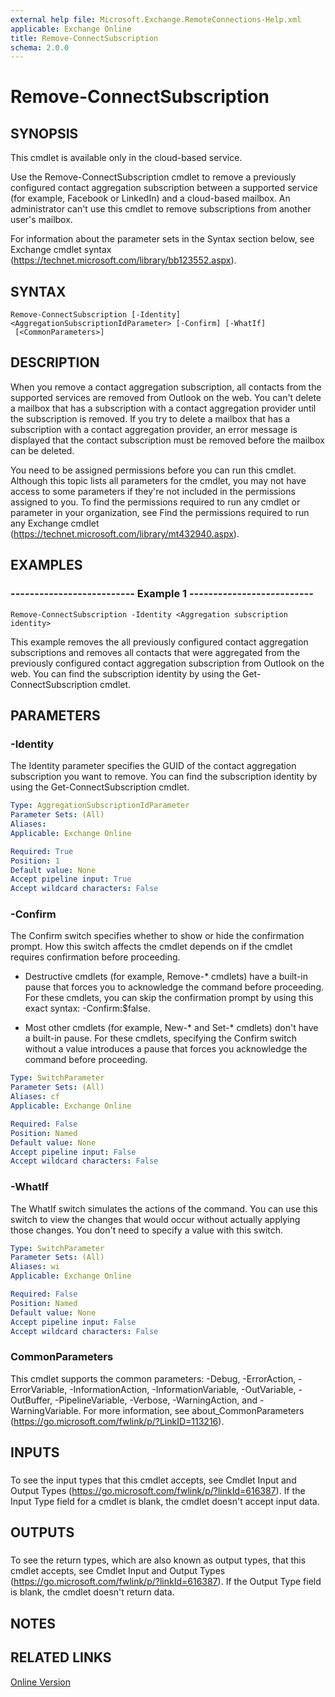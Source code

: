 ```yaml
---
external help file: Microsoft.Exchange.RemoteConnections-Help.xml
applicable: Exchange Online
title: Remove-ConnectSubscription
schema: 2.0.0
---
```


# Remove-ConnectSubscription

## SYNOPSIS
This cmdlet is available only in the cloud-based service.

Use the Remove-ConnectSubscription cmdlet to remove a previously configured contact aggregation subscription between a supported service (for example, Facebook or LinkedIn) and a cloud-based mailbox. An administrator can't use this cmdlet to remove subscriptions from another user's mailbox.

For information about the parameter sets in the Syntax section below, see Exchange cmdlet syntax (https://technet.microsoft.com/library/bb123552.aspx).

## SYNTAX

```
Remove-ConnectSubscription [-Identity] <AggregationSubscriptionIdParameter> [-Confirm] [-WhatIf]
 [<CommonParameters>]
```

## DESCRIPTION
When you remove a contact aggregation subscription, all contacts from the supported services are removed from Outlook on the web. You can't delete a mailbox that has a subscription with a contact aggregation provider until the subscription is removed. If you try to delete a mailbox that has a subscription with a contact aggregation provider, an error message is displayed that the contact subscription must be removed before the mailbox can be deleted.

You need to be assigned permissions before you can run this cmdlet. Although this topic lists all parameters for the cmdlet, you may not have access to some parameters if they're not included in the permissions assigned to you. To find the permissions required to run any cmdlet or parameter in your organization, see Find the permissions required to run any Exchange cmdlet (https://technet.microsoft.com/library/mt432940.aspx).

## EXAMPLES

### -------------------------- Example 1 --------------------------
```
Remove-ConnectSubscription -Identity <Aggregation subscription identity>
```

This example removes the all previously configured contact aggregation subscriptions and removes all contacts that were aggregated from the previously configured contact aggregation subscription from Outlook on the web. You can find the subscription identity by using the Get-ConnectSubscription cmdlet.

## PARAMETERS

### -Identity
The Identity parameter specifies the GUID of the contact aggregation subscription you want to remove. You can find the subscription identity by using the Get-ConnectSubscription cmdlet.

```yaml
Type: AggregationSubscriptionIdParameter
Parameter Sets: (All)
Aliases:
Applicable: Exchange Online

Required: True
Position: 1
Default value: None
Accept pipeline input: True
Accept wildcard characters: False
```

### -Confirm
The Confirm switch specifies whether to show or hide the confirmation prompt. How this switch affects the cmdlet depends on if the cmdlet requires confirmation before proceeding.

- Destructive cmdlets (for example, Remove-\* cmdlets) have a built-in pause that forces you to acknowledge the command before proceeding. For these cmdlets, you can skip the confirmation prompt by using this exact syntax: -Confirm:$false.

- Most other cmdlets (for example, New-\* and Set-\* cmdlets) don't have a built-in pause. For these cmdlets, specifying the Confirm switch without a value introduces a pause that forces you acknowledge the command before proceeding.

```yaml
Type: SwitchParameter
Parameter Sets: (All)
Aliases: cf
Applicable: Exchange Online

Required: False
Position: Named
Default value: None
Accept pipeline input: False
Accept wildcard characters: False
```

### -WhatIf
The WhatIf switch simulates the actions of the command. You can use this switch to view the changes that would occur without actually applying those changes. You don't need to specify a value with this switch.

```yaml
Type: SwitchParameter
Parameter Sets: (All)
Aliases: wi
Applicable: Exchange Online

Required: False
Position: Named
Default value: None
Accept pipeline input: False
Accept wildcard characters: False
```

### CommonParameters
This cmdlet supports the common parameters: -Debug, -ErrorAction, -ErrorVariable, -InformationAction, -InformationVariable, -OutVariable, -OutBuffer, -PipelineVariable, -Verbose, -WarningAction, and -WarningVariable. For more information, see about_CommonParameters (https://go.microsoft.com/fwlink/p/?LinkID=113216).

## INPUTS

###  
To see the input types that this cmdlet accepts, see Cmdlet Input and Output Types (https://go.microsoft.com/fwlink/p/?linkId=616387). If the Input Type field for a cmdlet is blank, the cmdlet doesn't accept input data.

## OUTPUTS

###  
To see the return types, which are also known as output types, that this cmdlet accepts, see Cmdlet Input and Output Types (https://go.microsoft.com/fwlink/p/?linkId=616387). If the Output Type field is blank, the cmdlet doesn't return data.

## NOTES

## RELATED LINKS

[Online Version](https://technet.microsoft.com/library/6a4e7267-e3e9-42ec-b1be-7d1d9e2ea40c.aspx)
